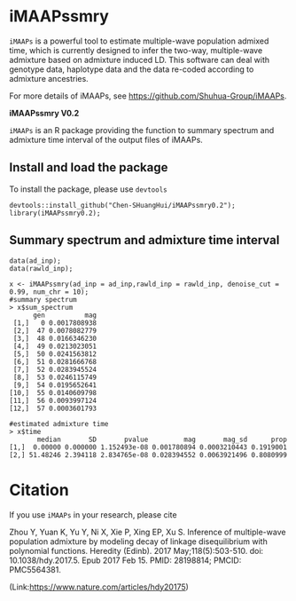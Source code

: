 # iMAAPssmry

```iMAAPs``` is a powerful tool to estimate multiple-wave population admixed time, which is currently designed to infer the two-way, multiple-wave admixture based on admixture induced LD. This software can deal with genotype data, haplotype data and the data re-coded according to admixture ancestries.

For more details of iMAAPs, see https://github.com/Shuhua-Group/iMAAPs.

**iMAAPssmry V0.2**

```iMAAPs``` is an R package providing the function to summary spectrum and admixture time interval of the output files of iMAAPs.

## Install and load the package
To install the package, please use ```devtools```
```
devtools::install_github("Chen-SHuangHui/iMAAPssmry0.2");
library(iMAAPssmry0.2);
```

## Summary spectrum and admixture time interval
```
data(ad_inp);
data(rawld_inp);

x <- iMAAPssmry(ad_inp = ad_inp,rawld_inp = rawld_inp, denoise_cut = 0.99, num_chr = 10);
#summary spectrum
> x$sum_spectrum
      gen          mag
 [1,]   0 0.0017808938
 [2,]  47 0.0078082779
 [3,]  48 0.0166346230
 [4,]  49 0.0213023051
 [5,]  50 0.0241563812
 [6,]  51 0.0281666768
 [7,]  52 0.0283945524
 [8,]  53 0.0246115749
 [9,]  54 0.0195652641
[10,]  55 0.0140609798
[11,]  56 0.0093997124
[12,]  57 0.0003601793

#estimated admixture time
> x$time
       median       SD       pvalue         mag       mag_sd      prop
[1,]  0.00000 0.000000 1.152493e-08 0.001780894 0.0003210443 0.1919001
[2,] 51.48246 2.394118 2.834765e-08 0.028394552 0.0063921496 0.8080999
```

# Citation
If you use ```iMAAPs``` in your research, please cite

Zhou Y, Yuan K, Yu Y, Ni X, Xie P, Xing EP, Xu S. Inference of multiple-wave population admixture by modeling decay of linkage disequilibrium with polynomial functions. Heredity (Edinb). 2017 May;118(5):503-510. doi: 10.1038/hdy.2017.5. Epub 2017 Feb 15. PMID: 28198814; PMCID: PMC5564381.

(Link:https://www.nature.com/articles/hdy20175)




